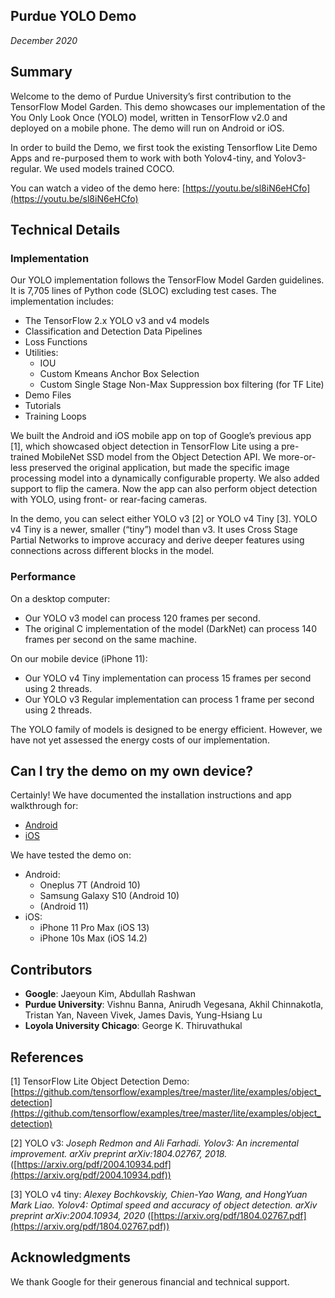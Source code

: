 ## Purdue YOLO Demo

_December 2020_


## Summary

Welcome to the demo of Purdue University’s first contribution to the TensorFlow Model Garden. This demo showcases our implementation of the You Only Look Once (YOLO) model, written in TensorFlow v2.0 and deployed on a mobile phone. The demo will run on Android or iOS.

In order to build the Demo, we first took the existing Tensorflow Lite Demo Apps and re-purposed them to work with both Yolov4-tiny, and Yolov3-regular. We used models trained COCO.

You can watch a video of the demo here: [https://youtu.be/sl8iN6eHCfo](https://youtu.be/sl8iN6eHCfo)


## Technical Details


### Implementation

Our YOLO implementation follows the TensorFlow Model Garden guidelines. It is 7,705 lines of Python code (SLOC) excluding test cases. The implementation includes:



*   The TensorFlow 2.x YOLO v3 and v4 models
*   Classification and Detection Data Pipelines
*   Loss Functions
*   Utilities:
    *   IOU
    *   Custom Kmeans Anchor Box Selection
    *   Custom Single Stage Non-Max Suppression box filtering (for TF Lite)
*   Demo Files
*   Tutorials
*   Training Loops

We built the Android and iOS mobile app on top of Google’s previous app [1], which showcased object detection in TensorFlow Lite using a pre-trained MobileNet SSD model from the Object Detection API. We more-or-less preserved the original application, but made the specific image processing model into a dynamically configurable property. We also added support to flip the camera. Now the app can also perform object detection with YOLO, using front- or rear-facing cameras.

In the demo, you can select either YOLO v3 [2] or YOLO v4 Tiny [3]. YOLO v4 Tiny is a newer, smaller (“tiny”) model than v3. It uses Cross Stage Partial Networks to improve accuracy and derive deeper features using connections across different blocks in the model.


### Performance

On a desktop computer:



*   Our YOLO v3 model can process 120 frames per second.
*   The original C implementation of the model (DarkNet) can process 140 frames per second on the same machine.

On our mobile device (iPhone 11):



*   Our YOLO v4 Tiny implementation can process 15 frames per second using 2 threads.
*   Our YOLO v3 Regular implementation can process 1 frame per second using 2 threads.

The YOLO family of models is designed to be energy efficient. However, we have not yet assessed the energy costs of our implementation.


## Can I try the demo on my own device?

Certainly! We have documented the installation instructions and app walkthrough for:



*   [Android](android/)
*   [iOS](ios/)

We have tested the demo on:



*   Android:
    *   Oneplus 7T (Android 10)
    *   Samsung Galaxy S10 (Android 10)
    *   (Android 11)
*   iOS:
    *   iPhone 11 Pro Max (iOS 13)
    *   iPhone 10s Max (iOS 14.2)


## Contributors



*   **Google**: Jaeyoun Kim, Abdullah Rashwan
*   **Purdue University**: Vishnu Banna, Anirudh Vegesana, Akhil Chinnakotla, Tristan Yan, Naveen Vivek, James Davis, Yung-Hsiang Lu
*   **Loyola University Chicago**: George K. Thiruvathukal


## References

[1] TensorFlow Lite Object Detection Demo: [https://github.com/tensorflow/examples/tree/master/lite/examples/object_detection](https://github.com/tensorflow/examples/tree/master/lite/examples/object_detection)

[2] YOLO v3: _Joseph Redmon and Ali Farhadi. Yolov3: An incremental improvement. arXiv preprint arXiv:1804.02767, 2018._ ([https://arxiv.org/pdf/2004.10934.pdf](https://arxiv.org/pdf/2004.10934.pdf))

[3] YOLO v4 tiny: _Alexey Bochkovskiy, Chien-Yao Wang, and HongYuan Mark Liao. Yolov4: Optimal speed and accuracy of object detection. arXiv preprint arXiv:2004.10934, 2020_ ([https://arxiv.org/pdf/1804.02767.pdf](https://arxiv.org/pdf/1804.02767.pdf))


## Acknowledgments

We thank Google for their generous financial and technical support.
